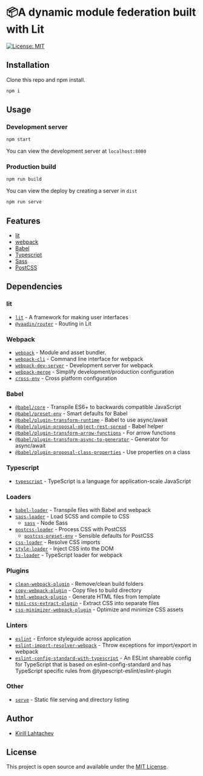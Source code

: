 # 📦A dynamic module federation built with Lit

[![License: MIT](https://img.shields.io/badge/License-MIT-blue.svg)](https://opensource.org/licenses/MIT)

## Installation

Clone this repo and npm install.

```bash
npm i
```

## Usage

### Development server

```bash
npm start
```

You can view the development server at `localhost:8080`

### Production build

```bash
npm run build
```

You can view the deploy by creating a server in `dist`

```bash
npm run serve
```

## Features

- [lit](https://lit.dev/)
- [webpack](https://webpack.js.org/)
- [Babel](https://babeljs.io/)
- [Typescript](https://www.typescriptlang.org/)
- [Sass](https://sass-lang.com/)
- [PostCSS](https://postcss.org/)

## Dependencies

### lit

- [`lit`](https://www.npmjs.com/package/lit) - A framework for making user interfaces
- [`@vaadin/router`](https://www.npmjs.com/package/@vaadin/router) - Routing in Lit

### Webpack

- [`webpack`](https://github.com/webpack/webpack) - Module and asset bundler.
- [`webpack-cli`](https://github.com/webpack/webpack-cli) - Command line interface for webpack
- [`webpack-dev-server`](https://github.com/webpack/webpack-dev-server) - Development server for webpack
- [`webpack-merge`](https://github.com/survivejs/webpack-merge) - Simplify development/production configuration
- [`cross-env`](https://github.com/kentcdodds/cross-env) - Cross platform configuration

### Babel

- [`@babel/core`](https://www.npmjs.com/package/@babel/core) - Transpile ES6+ to backwards compatible JavaScript
- [`@babel/preset-env`](https://babeljs.io/docs/en/babel-preset-env) - Smart defaults for Babel
- [`@babel/plugin-transform-runtime`](https://babeljs.io/docs/en/babel-plugin-transform-runtime) - Babel to use async/await
- [`@babel/plugin-proposal-object-rest-spread`](https://babeljs.io/docs/en/plugin-proposal-object-rest-spread) - Babel helper
- [`@babel/plugin-transform-arrow-functions`](https://babeljs.io/docs/en/plugin-transform-arrow-functions) - For arrow functions
- [`@babel/plugin-transform-async-to-generator`](https://babeljs.io/docs/en/plugin-transform-async-to-generator) - Generator for async/await
- [`@babel/plugin-proposal-class-properties`](https://babeljs.io/docs/en/babel-plugin-proposal-class-properties) - Use properties on a class

### Typescript

- [`typescript`](https://www.npmjs.com/package/typescript) - TypeScript is a language for application-scale JavaScript

### Loaders

- [`babel-loader`](https://webpack.js.org/loaders/babel-loader/) - Transpile files with Babel and webpack
- [`sass-loader`](https://webpack.js.org/loaders/sass-loader/) - Load SCSS and compile to CSS
  - [`sass`](https://www.npmjs.com/package/sass) - Node Sass
- [`postcss-loader`](https://webpack.js.org/loaders/postcss-loader/) - Process CSS with PostCSS
  - [`postcss-preset-env`](https://www.npmjs.com/package/postcss-preset-env) - Sensible defaults for PostCSS
- [`css-loader`](https://webpack.js.org/loaders/css-loader/) - Resolve CSS imports
- [`style-loader`](https://webpack.js.org/loaders/style-loader/) - Inject CSS into the DOM
- [`ts-loader`](https://www.npmjs.com/package/ts-loader) - TypeScript loader for webpack

### Plugins

- [`clean-webpack-plugin`](https://github.com/johnagan/clean-webpack-plugin) - Remove/clean build folders
- [`copy-webpack-plugin`](https://github.com/webpack-contrib/copy-webpack-plugin) - Copy files to build directory
- [`html-webpack-plugin`](https://github.com/jantimon/html-webpack-plugin) - Generate HTML files from template
- [`mini-css-extract-plugin`](https://github.com/webpack-contrib/mini-css-extract-plugin) - Extract CSS into separate files
- [`css-minimizer-webpack-plugin`](https://webpack.js.org/plugins/css-minimizer-webpack-plugin/) - Optimize and minimize CSS assets

### Linters

- [`eslint`](https://github.com/eslint/eslint) - Enforce styleguide across application
- [`eslint-import-resolver-webpack`](https://github.com/benmosher/eslint-plugin-import/tree/master/resolvers/webpack) - Throw exceptions for import/export in webpack
- [`eslint-config-standard-with-typescript`](https://www.npmjs.com/package/eslint-config-standard-with-typescript) - An ESLint shareable config for TypeScript that is based on eslint-config-standard and has TypeScript specific rules from @typescript-eslint/eslint-plugin

### Other

- [`serve`](https://www.npmjs.com/package/serve) - Static file serving and directory listing

## Author

- [Kirill Lahtachev](https://lacodda.com)

## License

This project is open source and available under the [MIT License](LICENSE).
